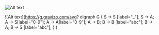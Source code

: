 ![Alt text](https://g.gravizo.com/svg?%20digraph%20G%20{%20S%20-%3E%20S%20[label=%22_%22];%20S%20-%3E%20A;%20A%20-%3E%20S[label=%220-9%22];%20A%20-%3E%20A[label=%220-9%22];%20A%20-%3E%20B;%20B%20-%3E%20B%20[label=%22abc%22];%20B%20-%3E%20A;%20B%20-%3E%20S%20[label=%22abc%22];%20})


![Alt text](https://g.gravizo.com/svg?
  digraph G {
    S -> S [label="_"];
    S -> A;
    A -> S[label="0-9"];
    A -> A[label="0-9"];
    A -> B;
    B -> B [label="abc"];
    B -> A;
    B -> S [label="abc"];
  }
)
